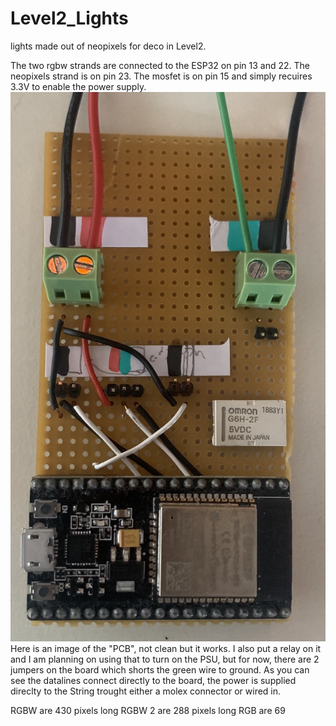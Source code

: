 # Level2_Lights
lights made out of neopixels for deco in Level2. 

The two rgbw strands are connected to the ESP32 on pin 13 and 22. The neopixels strand is on pin 23. 
The mosfet is on pin 15 and simply recuires 3.3V to enable the power supply. 
![PCB](IMG_3397.JPG)
Here is an image of the "PCB", not clean but it works. I also put a relay on it and I am planning on using that to turn on the PSU, but for now, there are 2 jumpers on the board which shorts the green wire to ground.
As you can see the datalines connect directly to the board, the power is supplied direclty to the String trought either a molex connector or wired in. 




RGBW are 430 pixels long 
RGBW 2 are 288 pixels long 
RGB are 69

